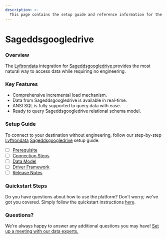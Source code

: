```yaml
---
description: >-
  This page contains the setup guide and reference information for the Sageddsgoogledrive source connector.
---
```


# Sageddsgoogledrive

### Overview

The [Lyftrondata](https://www.lyftrondata.com/) integration for [Sageddsgoogledrive](https://www.lyftrondata.com/integration/sageddsgoogledrive/)[ ](https://www.lyftrondata.com/integration/sageddsgoogledrive/)provides the most natural way to access data while requiring no engineering.

### Key Features

* Comprehensive incremental load mechanism.
* Data from Sageddsgoogledrive is available in real-time.&#x20;
* ANSI SQL is fully supported to query data with ease.
* Ready to query Sageddsgoogledrive relational schema model.

### Setup Guide

To connect to your destination without engineering, follow our step-by-step [Lyftrondata](https://www.lyftrondata.com/)  [Sageddsgoogledrive](https://www.lyftrondata.com/integration/sageddsgoogledrive/) setup guide.

* [ ] [Prerequisite](../../technology-analytics/sageddsgoogledrive/prerequisite.md)
* [ ] [Connection Steps](../../technology-analytics/sageddsgoogledrive/connection-steps.md)
* [ ] [Data Model](../../technology-analytics/sageddsgoogledrive/data-model/)
* [ ] [Driver Framework](../../technology-analytics/sageddsgoogledrive/driver-framework/)
* [ ] [Release Notes](../../technology-analytics/sageddsgoogledrive/release-notes.md)

### Quickstart Steps

Do you have questions about how to use the platform? Don't worry; we've got you covered. Simply follow the quickstart instructions [here](../../../quickstart-steps.md).

### Questions? <a href="#questions" id="questions"></a>

We're always happy to answer any additional questions you may have! [Set up a meeting with our data experts.](https://www.lyftrondata.com/book-a-meeting/)

